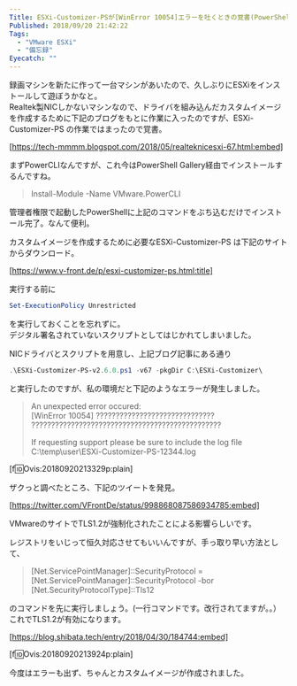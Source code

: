 ```yaml
---
Title: ESXi-Customizer-PSが[WinError 10054]エラーを吐くときの覚書(PowerShellでTLS1.2を有効化する方法)
Published: 2018/09/20 21:42:22
Tags:
  - "VMware ESXi"
  - "備忘録"
Eyecatch: ""
---
```

録画マシンを新たに作って一台マシンがあいたので、久しぶりにESXiをインストールして遊ぼうかなと。  
Realtek製NICしかないマシンなので、ドライバを組み込んだカスタムイメージを作成するために下記のブログをもとに作業に入ったのですが、ESXi-Customizer-PS の作業ではまったので覚書。  

[https://tech-mmmm.blogspot.com/2018/05/realteknicesxi-67.html:embed]

まずPowerCLIなんですが、これ今はPowerShell Gallery経由でインストールするんですね。  


> Install-Module -Name VMware.PowerCLI   

管理者権限で起動したPowerShellに上記のコマンドをぶち込むだけでインストール完了。なんて便利。  

カスタムイメージを作成するために必要なESXi-Customizer-PS は下記のサイトからダウンロード。  

[https://www.v-front.de/p/esxi-customizer-ps.html:title]

実行する前に  

```powershell
Set-ExecutionPolicy Unrestricted  
```

を実行しておくことを忘れずに。  
デジタル署名されていないスクリプトとしてはじかれてしまいました。  

NICドライバとスクリプトを用意し、上記ブログ記事にある通り  

```powershell
.\ESXi-Customizer-PS-v2.6.0.ps1 -v67 -pkgDir C:\ESXi-Customizer\  
```

と実行したのですが、私の環境だと下記のようなエラーが発生しました。  

> An unexpected error occured:  
> [WinError 10054] ?????????????????????????????? ????????????????????????????????????????????????  
>   
> If requesting support please be sure to include the log file  
>    C:\temp\user\ESXi-Customizer-PS-12344.log  

[f:id:Ovis:20180920213329p:plain]  

ザクっと調べたところ、下記のツイートを発見。  

[https://twitter.com/VFrontDe/status/998868087586934785:embed]

VMwareのサイトでTLS1.2が強制化されたことによる影響らしいです。  

レジストリをいじって恒久対応させてもいいんですが、手っ取り早い方法として、  

> [Net.ServicePointManager]::SecurityProtocol = [Net.ServicePointManager]::SecurityProtocol -bor [Net.SecurityProtocolType]::Tls12   

のコマンドを先に実行しましょう。(一行コマンドです。改行されてますが。。）  
これでTLS1.2が有効になります。  

[https://blog.shibata.tech/entry/2018/04/30/184744:embed]


[f:id:Ovis:20180920213924p:plain]

今度はエラーも出ず、ちゃんとカスタムイメージが作成されました。  

